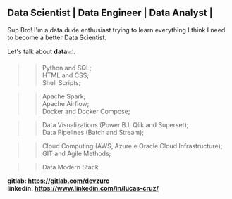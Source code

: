 ## Data Scientist | Data Engineer | Data Analyst |



Sup Bro!
I'm a data dude enthusiast trying to learn everything I think I need to become a better Data Scientist.

Let's talk about <b>data</b>📈.

>> Python and SQL; <br>
>> HTML and CSS; <br>
>> Shell Scripts; <br>

>> Apache Spark; <br>
>> Apache Airflow; <br>
>> Docker and Docker Compose; <br>

>> Data Visualizations (Power B.I, Qlik and Superset); <br>
>> Data Pipelines (Batch and Stream); <br>

>> Cloud Computing (AWS, Azure e Oracle Cloud Infrastructure); <br>
>> GIT and Agile Methods; <br>

>> Data Modern Stack

<b>gitlab: https://gitlab.com/devzurc</b><br>
<b>linkedin: https://www.linkedin.com/in/lucas-cruz/</b>
